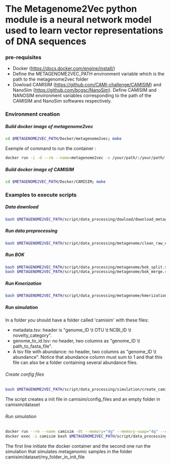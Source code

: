 # The Metagenome2Vec python module is a neural network model used to learn vector representations of DNA sequences 


### pre-requisites
- Docker (https://docs.docker.com/engine/install/)
- Define the METAGENOME2VEC_PATH environment variable which is the path to the metagenome2vec folder
- Dowload CAMISIM (https://github.com/CAMI-challenge/CAMISIM) and NanoSim (https://github.com/bcgsc/NanoSim). Define CAMISIM and NANOSIM environment variables corresponding to the path of the CAMISIM and NanoSim softwares respectively.


### Environment creation

##### Build docker image of metagenome2vec
```bash
cd $METAGENOME2VEC_PATH/Docker/metagenome2vec; make
```
Exemple of command to run the container : 
```bash
docker run -i -d --rm --name=metagenome2vec -v /your/path/:/your/path/ -e METAGENOME2VEC_PATH=$METAGENOME2VEC_PATH -e CAMISIM=$CAMISIM -e NANOSIM=$NANNOSIM maxence27/metagenome2vec:1.0
```

##### Build docker image of CAMISIM
```bash
cd $METAGENOME2VEC_PATH/Docker/CAMISIM; make
```

### Examples to execute scripts

##### Data download
```bash
bash $METAGENOME2VEC_PATH/script/data_processing/dowload/download_metagenomic_data_from_tsv_file.sh --path-input $METAGENOME2VEC_PATH/data/cirrhosis/download_file.tsv --path-output ~/Documents/tmp/data_cirrhosis/
```

##### Run data preprocessing
```bash
bash $METAGENOME2VEC_PATH/script/data_processing/metagenome/clean_raw_data.sh --conf-file $METAGENOME2VEC_PATH/script/data_processing/metagenome/clean_raw_data.yaml
```

##### Run BOK
```bash
bash $METAGENOME2VEC_PATH/script/data_processing/metagenome/bok_split.sh --conf-file $METAGENOME2VEC_PATH/script/data_processing/metagenome/bok_split.yaml
bash $METAGENOME2VEC_PATH/script/data_processing/metagenome/bok_merge.sh --conf-file $METAGENOME2VEC_PATH/script/data_processing/metagenome/bok_merge.yaml
```

##### Run Kmerization
```bash
bash $METAGENOME2VEC_PATH/script/data_processing/metagenome/kmerization.sh --conf-file $METAGENOME2VEC_PATH/script/data_processing/metagenome/kmerization.yaml
```

##### Run simulation
In a folder you should have a folder called 'camisim' with these files:
- metadata.tsv: header is "genome_ID \t OTU \t NCBI_ID \t novelty_category".
- genome_to_id.tsv: no header, two columns as "genome_ID \t path_to_fasta_file".
- A tsv file with abundance: no header, two columns as "genome_ID \t abundance". Notice that abundance column must sum to 1 and that this file can also be a folder containing several abundance files.

###### Create config files
```bash
bash $METAGENOME2VEC_PATH/script/data_processing/simulation/create_camisim_config_file.sh --conf-file $METAGENOME2VEC_PATH/script/data_processing/simulation/create_camisim_config_file.yaml
```
The script creates a init file in camisim/config_files and an empty folder in camisim/dataset

###### Run simulation
```bash
docker run --rm --name camisim -dt --memory="4g" --memory-swap="4g" --cpus="4.0" -e METAGENOME2VEC_PATH=$METAGENOME2VEC_PATH -e CAMISIM=$CAMISIM -e NANOSIM=$NANOSIM -v /your/path/:/your/path/ maxence27/camisim:1.0`
docker exec -i camisim bash $METAGENOME2VEC_PATH/script/data_processing/simulation/run_camisim.sh --conf-file $METAGENOME2VEC_PATH/script/data_processing/simulation/run_camisim.yaml
```
The first line initiate the docker container and the second one run the simulation that simulates metagenomic samples in the folder camisim/dataset/my_folder_in_init_file
